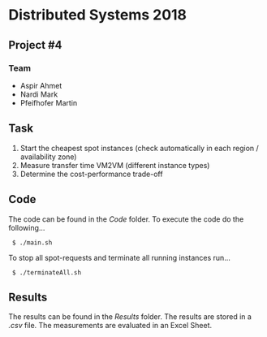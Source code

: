 # Distributed Systems 2018
## Project #4

### Team

- Aspir Ahmet
- Nardi Mark
- Pfeifhofer Martin

## Task

1. Start the cheapest spot instances (check automatically in each region / availability zone)
2. Measure transfer time VM2VM (different instance types)
3. Determine the cost-performance trade-off

## Code

The code can be found in the *Code* folder. To execute the code do the following...

     $ ./main.sh
	 
To stop all spot-requests and terminate all running instances run...
	 
	 $ ./terminateAll.sh

## Results

The results can be found in the *Results* folder. The results are stored in a *.csv* file. The measurements are evaluated in an Excel Sheet.
